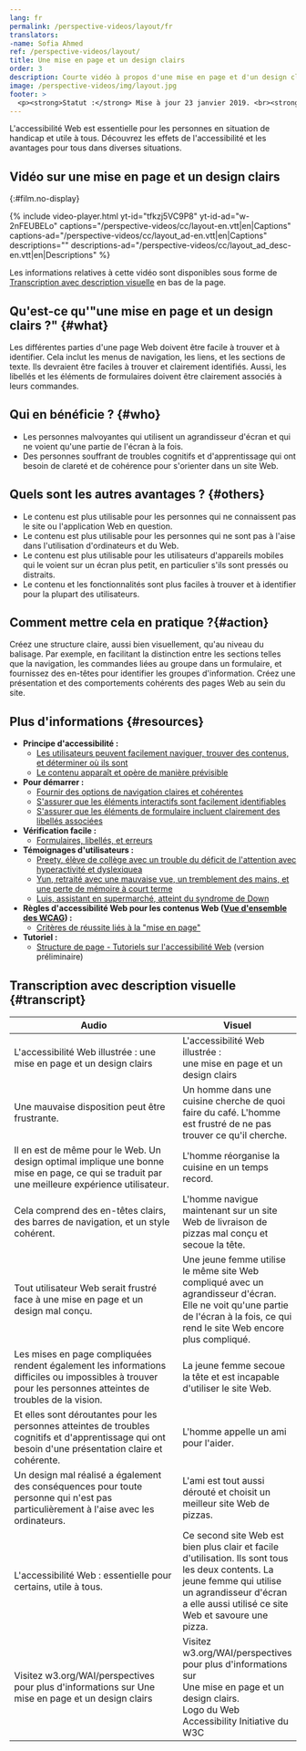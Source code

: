 ```yaml
---
lang: fr
permalink: /perspective-videos/layout/fr
translators:
-name: Sofia Ahmed
ref: /perspective-videos/layout/
title: Une mise en page et un design clairs
order: 3
description: Courte vidéo à propos d'une mise en page et d'un design clairs pour l'accessibilité Web - de quoi s'agit-il, qui en bénéficie, et comment mettre cela en pratique.
image: /perspective-videos/img/layout.jpg
footer: >
  <p><strong>Statut :</strong> Mise à jour 23 janvier 2019. <br><strong>Auteur et direction du projet :</strong> <a href="https://www.w3.org/People/shadi">Shadi Abou-Zahra</a>. Développé par le <a href="https://www.w3.org/WAI/EO/">Groupe de travail Éducation et Promotion</a> avec le soutien du projet <a href="https://www.w3.org/WAI/DEV/">WAI-DEV</a> financé par la Commission européenne (CE)<a href="./acknowledgements/">Remerciements</a>.</p>
---
```



L'accessibilité Web est essentielle pour les personnes en situation de handicap et utile à tous. Découvrez les effets de l'accessibilité et les avantages pour tous dans diverses situations.

## Vidéo sur une mise en page et un design clairs
{:#film.no-display}

{% include video-player.html
    yt-id="tfkzj5VC9P8"
    yt-id-ad="w-2nFEUBELo"
    captions="/perspective-videos/cc/layout-en.vtt|en|Captions"
    captions-ad="/perspective-videos/cc/layout_ad-en.vtt|en|Captions"
    descriptions=""
    descriptions-ad="/perspective-videos/cc/layout_ad_desc-en.vtt|en|Descriptions"
%}

Les informations relatives à cette vidéo sont disponibles sous forme de [Transcription avec description visuelle](#transcript) en bas de la page.

## Qu'est-ce qu'"une mise en page et un design clairs ?" {#what}

Les différentes parties d'une page Web doivent être facile à trouver et à identifier. Cela inclut les menus de navigation, les liens, et les sections de texte. Ils devraient être faciles à trouver et clairement identifiés. Aussi, les libellés et les éléments de formulaires doivent être clairement associés à leurs commandes.

## Qui en bénéficie ? {#who}

-   Les personnes malvoyantes qui utilisent un agrandisseur d'écran et qui ne voient qu'une partie de l'écran à la fois.
-   Des personnes souffrant de troubles cognitifs et d'apprentissage qui ont besoin de clareté et de cohérence pour s'orienter dans un site Web.

## Quels sont les autres avantages ? {#others}

-   Le contenu est plus utilisable pour les personnes qui ne connaissent pas le site ou l'application Web en question.
-   Le contenu est plus utilisable pour les personnes qui ne sont pas à l'aise dans l'utilisation d'ordinateurs et du Web.
-   Le contenu est plus utilisable pour les utilisateurs d'appareils mobiles qui le voient sur un écran plus petit, en particulier s'ils sont pressés ou distraits.
-   Le contenu et les fonctionnalités sont plus faciles à trouver et à identifier pour la plupart des utilisateurs.

## Comment mettre cela en pratique ?{#action}

Créez une structure claire, aussi bien visuellement, qu'au niveau du balisage. Par exemple, en facilitant la distinction entre les sections telles que la navigation, les commandes liées au groupe dans un formulaire, et fournissez des en-têtes pour identifier les groupes d'information. Créez une présentation et des comportements cohérents des pages Web au sein du site.

## Plus d'informations {#resources}

-   **Principe d'accessibilité :**
    -   [Les utilisateurs peuvent facilement naviguer, trouver des contenus, et déterminer où ils sont](/fundamentals/accessibility-principles/#navigable)
    -   [Le contenu apparaît et opère de manière prévisible](/fundamentals/accessibility-principles/#predictable)
-   **Pour démarrer :**
    -   [Fournir des options de navigation claires et cohérentes](/tips/designing/#provide-clear-and-consistent-navigation-options) 
    -   [S'assurer que les éléments interactifs sont facilement identifiables](/tips/designing/#ensure-that-interactive-elements-are-easy-to-identify) 
    -   [S'assurer que les éléments de formulaire incluent clairement des libellés associées](/tips/designing/#ensure-that-form-elements-include-clearly-associated-labels) 
-   **Vérification facile :**
    -   [Formulaires, libellés, et erreurs](/test-evaluate/preliminary/#forms) 
-   **Témoignages d'utilisateurs :**
    -   [Preety, élève de collège avec un trouble du déficit de l'attention avec hyperactivité et dyslexiquea](/people-use-web/user-stories/#classroomstudent)
    -   [Yun, retraité avec une mauvaise vue, un tremblement des mains, et une perte de mémoire à court terme](/people-use-web/user-stories/#retiree)
    -   [Luis, assistant en supermarché, atteint du syndrome de Down](/people-use-web/user-stories/#supermarketassistant)
-   **Règles d'accessibilité Web pour les contenus Web ([Vue d'ensemble des WCAG](/standards-guidelines/wcag/)) :**
    -   [Critères de réussite liés à la "mise en page"](https://www.w3.org/WAI/WCAG21/quickref/?tags=layout) 
-   **Tutoriel :**
    -   [Structure de page - Tutoriels sur l'accessibilité Web](https://www.w3.org/WAI/tutorials/page-structure/)
        (version préliminaire)

## Transcription avec description visuelle {#transcript}

 <table>
  <thead>
    <tr>
      <th width="65%">Audio</th>
      <th>Visuel</th>
    </tr>
  </thead>
  <tbody>
    <tr>
      <td>L'accessibilité Web illustrée : une mise en page et un design clairs</td>
      <td>L'accessibilité Web illustrée :<br>
        une mise en page et un design clairs</td>
    </tr>
    <tr>
      <td>Une mauvaise disposition peut être frustrante.</td>
      <td>Un homme dans une cuisine cherche de quoi faire du café. L'homme est frustré de ne pas trouver ce qu'il cherche.</td>
    </tr>
    <tr>
      <td>Il en est de même pour le Web. Un design optimal implique une bonne mise en page, ce qui se traduit par une meilleure expérience utilisateur.<br></td>
      <td> L'homme réorganise la cuisine en un temps record.<br></td>
    </tr>
    <tr>
      <td>Cela comprend des en-têtes clairs, des barres de navigation, et un style cohérent.<br></td>
      <td>L'homme navigue maintenant sur un site Web de livraison de pizzas mal conçu et secoue la tête.</td>
    </tr>
    <tr>
      <td>Tout utilisateur Web serait frustré face à une mise en page et un design mal conçu.</td>
      <td>Une jeune femme utilise le même site Web compliqué avec un agrandisseur d'écran. Elle ne voit qu'une partie de l'écran à la fois, ce qui rend le site Web encore plus compliqué.</td>
    </tr>
    <tr>
      <td>Les mises en page compliquées rendent également les informations difficiles ou impossibles à trouver pour les personnes atteintes de troubles de la vision.</td>
      <td>La jeune femme secoue la tête et est incapable d'utiliser le site Web.</td>
    </tr>
    <tr>
      <td>Et elles sont déroutantes pour les personnes atteintes de troubles cognitifs et d'apprentissage qui ont besoin d'une présentation claire et cohérente.</td>
      <td>L'homme appelle un ami pour l'aider.</td>
    </tr>
    <tr>
      <td>Un design mal réalisé a également des conséquences pour toute personne qui n'est pas particulièrement à l'aise avec les ordinateurs.</td>
      <td>L'ami est tout aussi dérouté et choisit un meilleur site Web de pizzas.</td>
    </tr>
    <tr>
      <td>L'accessibilité Web : essentielle pour certains, utile à tous.</td>
      <td>Ce second site Web est bien plus clair et facile d'utilisation. Ils sont tous les deux contents. La jeune femme qui utilise un agrandisseur d'écran a elle aussi utilisé ce site Web et savoure une pizza.</td>
    </tr>
    <tr>
      <td>Visitez w3.org/WAI/perspectives pour plus d'informations sur Une mise en page et un design clairs</td>
      <td>Visitez<br>
        w3.org/WAI/perspectives<br>
        pour plus d'informations sur<br>
        Une mise en page et un design clairs. <br>
        Logo du Web Accessibility Initiative du W3C</td>
    </tr>
  </tbody>
</table>
